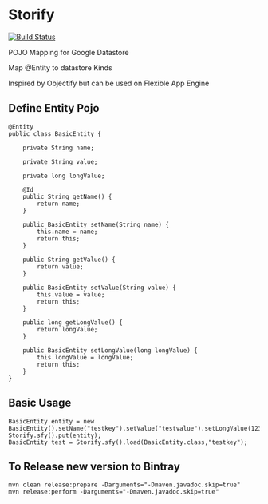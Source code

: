 Storify
=======

[![Build Status](https://travis-ci.org/CloudburstStrategy/storify.svg?branch=master)](https://travis-ci.org/CloudburstStrategy/storify)

POJO Mapping for Google Datastore

Map @Entity to datastore Kinds

Inspired by Objectify but can be used on Flexible App Engine

## Define Entity Pojo

    @Entity
    public class BasicEntity {
    
        private String name;
    
        private String value;
    
        private long longValue;
    
        @Id
        public String getName() {
            return name;
        }
    
        public BasicEntity setName(String name) {
            this.name = name;
            return this;
        }
    
        public String getValue() {
            return value;
        }
    
        public BasicEntity setValue(String value) {
            this.value = value;
            return this;
        }
    
        public long getLongValue() {
            return longValue;
        }
    
        public BasicEntity setLongValue(long longValue) {
            this.longValue = longValue;
            return this;
        }
    }

## Basic Usage

    BasicEntity entity = new BasicEntity().setName("testkey").setValue("testvalue").setLongValue(123);
    Storify.sfy().put(entity);
    BasicEntity test = Storify.sfy().load(BasicEntity.class,"testkey");



## To Release new version to Bintray

    mvn clean release:prepare -Darguments="-Dmaven.javadoc.skip=true"
    mvn release:perform -Darguments="-Dmaven.javadoc.skip=true"